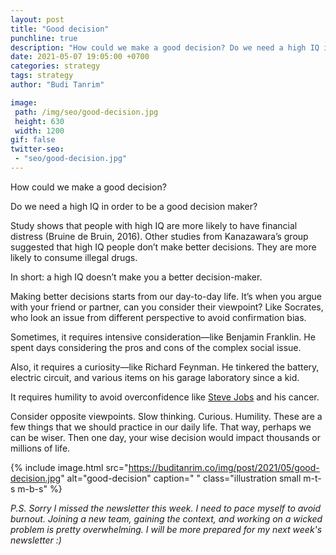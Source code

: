 ```yaml
---
layout: post
title: "Good decision"
punchline: true
description: "How could we make a good decision? Do we need a high IQ in order to be a good decision maker?"
date: 2021-05-07 19:05:00 +0700
categories: strategy
tags: strategy
author: "Budi Tanrim"

image:
 path: /img/seo/good-decision.jpg
 height: 630
 width: 1200
gif: false
twitter-seo: 
 - "seo/good-decision.jpg"
---
```


How could we make a good decision?

Do we need a high IQ in order to be a good decision maker?

Study shows that people with high IQ are more likely to have financial distress (Bruine de Bruin, 2016). Other studies from Kanazawara’s group suggested that high IQ people don’t make better decisions. They are more likely to consume illegal drugs.

In short: a high IQ doesn’t make you a better decision-maker.

Making better decisions starts from our day-to-day life. It’s when you argue with your friend or partner, can you consider their viewpoint? Like Socrates, who look an issue from different perspective to avoid confirmation bias.

Sometimes, it requires intensive consideration—like Benjamin Franklin. He spent days considering the pros and cons of the complex social issue.

Also, it requires a curiosity—like Richard Feynman. He tinkered the battery, electric circuit, and various items on his garage laboratory since a kid.

It requires humility to avoid overconfidence like [Steve Jobs][1] and his cancer.

Consider opposite viewpoints. Slow thinking. Curious. Humility. These are a few things that we should practice in our daily life. That way, perhaps we can be wiser. Then one day, your wise decision would impact thousands or millions of life.

{% include image.html 
src="https://buditanrim.co/img/post/2021/05/good-decision.jpg" 
alt="good-decision" 
caption=" "
class="illustration small m-t-s m-b-s" %}

_P.S. Sorry I missed the newsletter this week. I need to pace myself to avoid burnout. Joining a new team, gaining the context, and working on a wicked problem is pretty overwhelming. I will be more prepared for my next week's newsletter :)_

[1]: https://buditanrim.co/2021/steve-jobs-error/